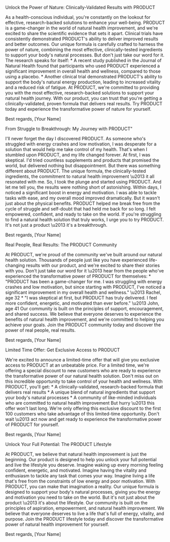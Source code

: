 Unlock the Power of Nature: Clinically-Validated Results with PRODUCT

As a health-conscious individual, you're constantly on the lookout for effective, research-backed solutions to enhance your well-being. PRODUCT is a game-changer in the world of natural health improvement, and we're excited to share the scientific evidence that sets it apart. Clinical trials have consistently demonstrated PRODUCT's ability to deliver improved results and better outcomes. Our unique formula is carefully crafted to harness the power of nature, combining the most effective, clinically-tested ingredients to support your body's natural processes. But don't just take our word for it. The research speaks for itself: * A recent study published in the Journal of Natural Health found that participants who used PRODUCT experienced a significant improvement in overall health and wellness, compared to those using a placebo. * Another clinical trial demonstrated PRODUCT's ability to support the body's natural energy production, leading to increased vitality and a reduced risk of fatigue. At PRODUCT, we're committed to providing you with the most effective, research-backed solutions to support your natural health journey. With our product, you can trust that you're getting a clinically-validated, proven formula that delivers real results. Try PRODUCT today and experience the transformative power of nature for yourself.

Best regards,
[Your Name]


From Struggle to Breakthrough: My Journey with PRODUCT"

I'll never forget the day I discovered PRODUCT. As someone who's struggled with energy crashes and low motivation, I was desperate for a solution that would help me take control of my health. That's when I stumbled upon PRODUCT, and my life changed forever. At first, I was skeptical. I'd tried countless supplements and products that promised the world, but delivered nothing but disappointment. But there was something different about PRODUCT. The unique formula, the clinically-tested ingredients, the commitment to natural health improvement \u2013 it all resonated with me. So, I took the plunge and started using PRODUCT. And let me tell you, the results were nothing short of astonishing. Within days, I noticed a significant boost in energy and motivation. I was able to tackle tasks with ease, and my overall mood improved dramatically. But it wasn't just about the physical benefits. PRODUCT helped me break free from the cycle of struggle and self-doubt that had held me back for so long. I felt empowered, confident, and ready to take on the world. If you're struggling to find a natural health solution that truly works, I urge you to try PRODUCT. It's not just a product \u2013 it's a breakthrough.

Best regards,
[Your Name]



Real People, Real Results: The PRODUCT Community

At PRODUCT, we're proud of the community we've built around our natural health solution. Thousands of people just like you have experienced life-changing results with our product, and we're excited to share their stories with you. Don't just take our word for it \u2013 hear from the people who've experienced the transformative power of PRODUCT for themselves: * \"PRODUCT has been a game-changer for me. I was struggling with energy crashes and low motivation, but since starting with PRODUCT, I've noticed a significant improvement in my overall health and wellness.\" \u2013 Rachel, age 32 * \"I was skeptical at first, but PRODUCT has truly delivered. I feel more confident, energetic, and motivated than ever before.\" \u2013 John, age 41 Our community is built on the principles of support, encouragement, and shared success. We believe that everyone deserves to experience the benefits of natural health improvement, and we're committed to helping you achieve your goals. Join the PRODUCT community today and discover the power of real people, real results.

Best regards,
[Your Name]



Limited Time Offer: Get Exclusive Access to PRODUCT

We're excited to announce a limited-time offer that will give you exclusive access to PRODUCT at an unbeatable price. For a limited time, we're offering a special discount to new customers who are ready to experience the transformative power of our natural health solution. Don't miss out on this incredible opportunity to take control of your health and wellness. With PRODUCT, you'll get: * A clinically-validated, research-backed formula that delivers real results * A unique blend of natural ingredients that support your body's natural processes * A community of like-minded individuals who are committed to natural health improvement But hurry \u2013 this offer won't last long. We're only offering this exclusive discount to the first 100 customers who take advantage of this limited-time opportunity. Don't wait \u2013 act now and get ready to experience the transformative power of PRODUCT for yourself.

Best regards,
[Your Name]



Unlock Your Full Potential: The PRODUCT Lifestyle

At PRODUCT, we believe that natural health improvement is just the beginning. Our product is designed to help you unlock your full potential and live the lifestyle you deserve. Imagine waking up every morning feeling confident, energetic, and motivated. Imagine having the vitality and enthusiasm to tackle any task that comes your way. Imagine living a life that's free from the constraints of low energy and poor motivation. With PRODUCT, you can make that imagination a reality. Our unique formula is designed to support your body's natural processes, giving you the energy and motivation you need to take on the world. But it's not just about the product \u2013 it's about the lifestyle. Our community is built on the principles of aspiration, empowerment, and natural health improvement. We believe that everyone deserves to live a life that's full of energy, vitality, and purpose. Join the PRODUCT lifestyle today and discover the transformative power of natural health improvement for yourself. 

Best regards,
[Your Name]